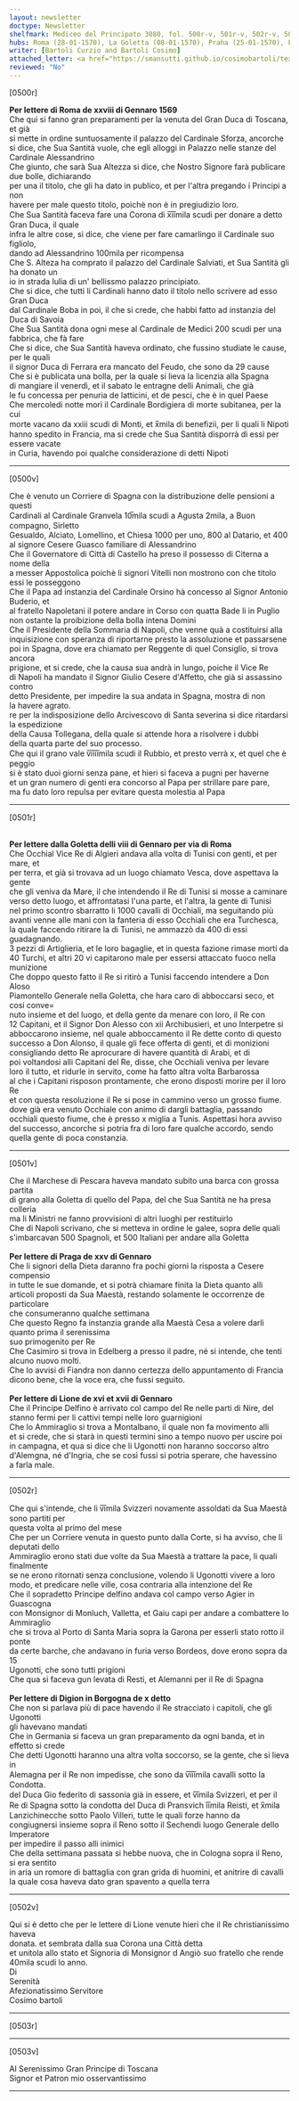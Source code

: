 ```yaml
---
layout: newsletter
doctype: Newsletter
shelfmark: Mediceo del Principato 3080, fol. 500r-v, 501r-v, 502r-v, 503r-v
hubs: Roma (28-01-1570), La Goletta (08-01-1570), Praha (25-01-1570), Lyon (16-01-1570), Lyon (17-01-1570), Dijon (10-01-1570)
writer: [Bartoli Curzio and Bartoli Cosimo]
attached_letter: <a href="https://smansutti.github.io/cosimobartoli/texts/TBD/">TBD</a>
reviewed: "No"
---
```


[0500r]  
  
  
<strong>Per lettere di Roma de xxviii di Gennaro 1569</strong>  
Che qui si fanno gran preparamenti per la venuta del Gran Duca di Toscana, et già  
si mette in ordine suntuosamente il palazzo del Cardinale Sforza, ancorche  
si dice, che Sua Santità vuole, che egli alloggi in Palazzo nelle stanze del Cardinale Alessandrino  
Che giunto, che sarà Sua Altezza si dice, che Nostro Signore farà publicare due bolle, dichiarando  
per una il titolo, che gli ha dato in publico, et per l'altra pregando i Principi a non  
havere per male questo titolo, poichè non è in pregiudizio loro.  
Che Sua Santità faceva fare una Corona di x̅i̅i̅mila scudi per donare a detto Gran Duca, il quale  
infra le altre cose, si dice, che viene per fare camarlingo il Cardinale suo figliolo,  
dando ad Alessandrino 100mila per ricompensa  
Che S. Alteza ha comprato il palazzo del Cardinale Salviati, et Sua Santità gli ha donato un  
io in strada Iulia di un' bellissmo palazzo principiato.  
Che si dice, che tutti li Cardinali hanno dato il titolo nello scrivere ad esso Gran Duca  
dal Cardinale Boba in poi, il che si crede, che habbi fatto ad instanzia del Duca di Savoia  
Che Sua Santità dona ogni mese al Cardinale de Medici 200 scudi per una fabbrica, che fà fare  
Che si dice, che Sua Santità haveva ordinato, che fussino studiate le cause, per le quali  
il signor Duca di Ferrara era mancato del Feudo, che sono da 29 cause  
Che si è publicata una bolla, per la quale si lieva la licenzia alla Spagna  
di mangiare il venerdì, et il sabato le entragne delli Animali, che già  
le fu concessa per penuria de latticini, et de pesci, che è in quel Paese  
Che mercoledi notte morì il Cardinale Bordigiera di morte subitanea, per la cui  
morte vacano da xxiii scudi di Monti, et x̅mila di benefizii, per li quali li Nipoti  
hanno spedito in Francia, ma si crede che Sua Santità disporrà di essi per essere vacate  
in Curia, havendo poi qualche considerazione di detti Nipoti  
  
---  

[0500v]  
  
  
Che è venuto un Corriere di Spagna con la distribuzione delle pensioni a questi  
Cardinali al Cardinale Granvela 10̅mila scudi a Agusta 2mila, a Buon compagno, Sirletto  
Gesualdo, Alciato, Lomellino, et Chiesa 1000 per uno, 800 al Datario, et 400  
al signore Cesere Guasco familiare di Alessandrino  
Che il Governatore di Città di Castello ha preso il possesso di Citerna a nome della  
a messer Appostolica poichè li signori Vitelli non mostrono con che titolo essi le posseggono  
Che il Papa ad instanzia del Cardinale Orsino hà concesso al Signor Antonio Buderio, et  
al fratello Napoletani il potere andare in Corso con quatta Bade li in Puglio  
non ostante la proibizione della bolla intena Domini  
Che il Presidente della Sommaria di Napoli, che venne quà a costituirsi alla  
inquisizione con speranza di riportarne presto la assoluzione et passarsene  
poi in Spagna, dove era chiamato per Reggente di quel Consiglio, si trova ancora  
prigione, et si crede, che la causa sua andrà in lungo, poiche il Vice Re  
di Napoli ha mandato il Signor Giulio Cesere d'Affetto, che già si assassino contro  
detto Presidente, per impedire la sua andata in Spagna, mostra di non  
la havere agrato.  
re per la indisposizione dello Arcivescovo di Santa severina si dice ritardarsi la espedizione  
della Causa Tollegana, della quale si attende hora a risolvere i dubbi  
della quarta parte del suo processo.  
Che qui il grano vale v̅i̅i̅i̅i̅mila scudi il Rubbio, et presto verrà x, et quel che è peggio  
si è stato duoi giorni senza pane, et hieri si faceva a pugni per haverne  
et un gran numero di genti era concorso al Papa per strillare pare pare,  
ma fu dato loro repulsa per evitare questa molestia al Papa  
  
---  

[0501r]  
  
  
<br/><strong>Per lettere dalla Goletta delli viii di Gennaro per via di Roma</strong>  
Che Occhial Vice Re di Algieri andava alla volta di Tunisi con genti, et per mare, et  
per terra, et già si trovava ad un luogo chiamato Vesca, dove aspettava la gente  
che gli veniva da Mare, il che intendendo il Re di Tunisi si mosse a caminare  
verso detto luogo, et affrontatasi l'una parte, et l'altra, la gente di Tunisi  
nel primo scontro sbarratto li 1000 cavalli di Occhiali, ma seguitando più  
avanti venne alle mani con la fanteria di esso Occhiali che era Turchesca,  
la quale faccendo ritirare la di Tunisi, ne ammazzò da 400 di essi guadagnando.  
3 pezzi di Artiglieria, et le loro bagaglie, et in questa fazione rimase morti da  
40 Turchi, et altri 20 vi capitarono male per essersi attaccato fuoco nella munizione  
Che doppo questo fatto il Re si ritirò a Tunisi faccendo intendere a Don Aloso  
Piamontello Generale nella Goletta, che hara caro di abboccarsi seco, et cosi conve=  
nuto insieme et del luogo, et della gente da menare con loro, il Re con  
12 Capitani, et il Signor Don Alesso con xii Archibusieri, et uno Interpetre si  
abboccarono insieme, nel quale abboccamento il Re dette conto di questo  
successo a Don Alonso, il quale gli fece offerta di genti, et di monizioni  
consigliando detto Re aprocurare di havere quantità di Arabi, et di  
poi voltandosi alli Capitani del Re, disse, che Occhiali veniva per levare  
loro il tutto, et ridurle in servito, come ha fatto altra volta Barbarossa  
al che i Capitani risposon prontamente, che erono disposti morire per il loro Re  
et con questa resoluzione il Re si pose in cammino verso un grosso fiume.  
dove già era venuto Occhiale con animo di dargli battaglia, passando  
occhiali questo fiume, che è presso x miglia a Tunis. Aspettasi hora avviso  
del successo, ancorche si potria fra di loro fare qualche accordo, sendo  
quella gente di poca constanzia.  
  
---  

[0501v]  
  
  
Che il Marchese di Pescara haveva mandato subito una barca con grossa partita  
di grano alla Goletta di quello del Papa, del che Sua Santità ne ha presa colleria  
ma li Ministri ne fanno provvisioni di altri luoghi per restituirlo  
Che di Napoli scrivano, che si metteva in ordine le galee, sopra delle quali  
s'imbarcavan 500 Spagnoli, et 500 Italiani per andare alla Goletta  
<br/><strong>Per lettere di Praga de xxv di Gennaro</strong>  
Che li signori della Dieta daranno fra pochi giorni la risposta a Cesere compensio  
in tutte le sue domande, et si potrà chiamare finita la Dieta quanto alli  
articoli proposti da Sua Maestà, restando solamente le occorrenze de particolare  
che consumeranno qualche settimana  
Che questo Regno fa instanzia grande alla Maestà Cesa a volere darli quanto prima il serenissima  
suo primogenito per Re  
Che Casimiro si trova in Edelberg a presso il padre, né si intende, che tenti  
alcuno nuovo molti.  
Che lo avvisi di Fiandra non danno certezza dello appuntamento di Francia  
dicono bene, che la voce era, che fussi seguito.  
<br/><strong>Per lettere di Lione de xvi et xvii di Gennaro</strong>  
Che il Principe Delfino è arrivato col campo del Re nelle parti di Nire, del  
stanno fermi per li cattivi tempi nelle loro guarnigioni  
Che lo Ammiraglio si trova a Montalbano, il quale non fa movimento alli  
et si crede, che si starà in questi termini sino a tempo nuovo per uscire poi  
in campagna, et qua si dice che li Ugonotti non haranno soccorso altro  
d'Alemgna, né d'Ingria, che se così fussi si potria sperare, che havessino  
a farla male.  
  
---  

[0502r]  
  
  
Che qui s'intende, che li v̅i̅mila Svizzeri novamente assoldati da Sua Maestà sono partiti per  
questa volta al primo del mese  
Che per un Corriere venuta in questo punto dalla Corte, si ha avviso, che li deputati dello  
Ammiraglio erono stati due volte da Sua Maestà a trattare la pace, li quali finalmente  
se ne erono ritornati senza conclusione, volendo li Ugonotti vivere a loro  
modo, et predicare nelle ville, cosa contraria alla intenzione del Re  
Che il sopradetto Principe delfino andava col campo verso Agier in Guascogna  
con Monsignor di Monluch, Valletta, et Gaiu capi per andare a combattere lo Ammiraglio  
che si trova al Porto di Santa Maria sopra la Garona per esserli stato rotto il ponte  
da certe barche, che andavano in furia verso Bordeos, dove erono sopra da 15  
Ugonotti, che sono tutti prigioni  
Che qua si faceva gun levata di Resti, et Alemanni per il Re di Spagna  
<br/><strong>Per lettere di Digion in Borgogna de x detto</strong>  
Che non si parlava più di pace havendo il Re stracciato i capitoli, che gli Ugonotti  
gli havevano mandati  
Che in Germania si faceva un gran preparamento da ogni banda, et in effetto si crede  
Che detti Ugonotti haranno una altra volta soccorso, se la gente, che si lieva in  
Alemagna per il Re non impedisse, che sono da v̅i̅i̅i̅mila cavalli sotto la Condotta.  
del Duca Gio federito di sassonia già in essere, et v̅i̅mila Svizzeri, et per il  
Re di Spagna sotto la condotta del Duca di Pransvich i̅i̅mila Reisti, et x̅mila  
Lanzichinecche sotto Paolo Villeri, tutte le quali forze hanno da  
congiugnersi insieme sopra il Reno sotto il Sechendi luogo Generale dello Imperatore  
per impedire il passo alli inimici  
Che della settimana passata si hebbe nuova, che in Cologna sopra il Reno, si era sentito  
in aria un romore di battaglia con gran grida di huomini, et anitrire di cavalli  
la quale cosa haveva dato gran spavento a quella terra  
  
---  

[0502v]  
  
  
Qui si è detto che per le lettere di Lione venute hieri che il Re christianissimo haveva  
donata. et sembrata dalla sua Corona una Città detta  
et unitola allo stato et Signoria di Monsignor d Angiò suo fratello che rende  
40mila scudi lo anno.  
Di  
Serenità  
Afezionatissimo Servitore  
Cosimo bartoli  
  
---  

[0503r]  
  
  
  
---  

[0503v]  
  
  
Al Serenissimo Gran Principe di Toscana  
Signor et Patron mio osservantissimo  
  
---  

